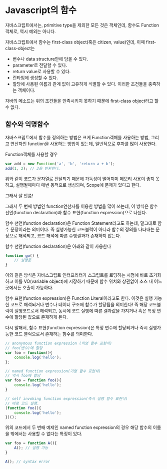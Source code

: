 # Javascript의 함수

자바스크립트에서는, primitive type을 제외한 모든 것은 객체인데, 함수도 Function객체로, 역시 예외는 아니다.

자바스크립트에서 함수는 first-class object(혹은 citizen, value)인데,
이때 first-class-object는 
* 변수나 data structure안에 담을 수 있다.
* parameter로 전달할 수 있다.
* return value로 사용할 수 있다.
* 런타임에 생성할 수 있다.
* 할당에 사용된 이름과 관계 없이 고유하게 식별할 수 있다.
이러한 조건들을 충족하는 객체이다.

자바의 메소드는 위의 조건들을 만족시키지 못하기 때문에 first-class object라고 할 수 없다.

## 함수와 익명함수

자바스크립트에서 함수를 정의하는 방법은 크게 Function객체를 사용하는 방법, 그리고 연산자인 function을 사용하는 방법이 있는데, 일반적으로 후자를 많이 사용한다.

Function객체를 사용할 경우
```javascript
var add = new Function('a', 'b', 'return a + b');
add(1, 2); // 3을 반환한다.
```

위와 같이 코드가 문자열로 전달되기 때문에 가독성이 떨어지며 메모리 사용이 좋지 못하고, 실행될때마다 매번 동적으로 생성되며, Scope에 문제가 있다고 한다.

그래서 잘 안씀!

그래서 두 번째 방법인 function연산자를 이용한 방법을 많이 쓰는데,
이 방식은 함수 선언(function declaration)과 함수 표현(function expression)으로 나뉜다.

함수 선언(function declaration)은 Function Statement라고도 하는데, 말그대로 함수 문장이라는 의미이다. 즉 실행가능한 코드블럭이 아니라 함수의 정의를 나타내는 문장으로 해석되고, 코드 해석에 따른 수행결과가 존재하지 않는다.

함수 선언(function declaration)은 아래와 같이 사용한다
```javascript
function go() {
	// 실행문
}
```
이와 같은 방식은 자바스크립트 인터프리터가 스크립트를 로딩하는 시점에 바로 초기화하고 이를 VO(variable object)에 저장하기 때문에 함수 위치와 상관없이 소스 내 어느곳에서든 호출이 가능하다.

함수 표현(function expression)은 Function Literal이라고도 한다. 이것은 실행 가능한 코드로 해석되거나 변수나 데이터 구조에 함수가 할당됨을 의미한다! 즉 해당 코드블럭이 실행코드로서 해석되고, 동시에 코드 실행에 따른 결과값을 가지거나 혹은 특정 변수에 할당된 값으로 존재하게 된다.

다시 말해서, 함수 표현(function expression)은 특정 변수에 할당되거나 즉시 실행가능한 코드 블럭으로서 존재하는 함수를 의미한다.

```javascript 
// anonymous function expression (익명 함수 표현식)
// foo(변수)에 할당
var foo = function(){
	console.log('hello');
};

// named function expression(기명 함수 표현식)
// 역시 foo에 할당
var foo = function foo(){
	console.log('hello');
}

// self invoking function expression(즉시 실행 함수 표현식)
// 바로 코드 실행.
(function foo(){
	console.log('hello');
})();
```

위의 코드에서 두 번째 예제인 named function expression의 경우 해당 함수의 이름을 밖에서는 사용할 수 없다는 특징이 있다.
```javascript
var foo = function A(){
	A(); // 실행 가능
}

A(); // syntax error
```
